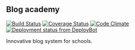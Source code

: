 ## Blog academy

[![Build Status](https://travis-ci.org/psiskova/blog-academy.svg)](https://travis-ci.org/psiskova/blog-academy)
[![Coverage Status](https://coveralls.io/repos/psiskova/blog-academy/badge.svg?branch=master&service=github)](https://coveralls.io/github/psiskova/blog-academy?branch=master)
[![Code Climate](https://codeclimate.com/github/psiskova/blog-academy/badges/gpa.svg)](https://codeclimate.com/github/psiskova/blog-academy)
[![Deployment status from DeployBot](https://patricia.deploybot.com/badge/88313866047014/48986.svg)](http://deploybot.com)

Innovative blog system for schools.
